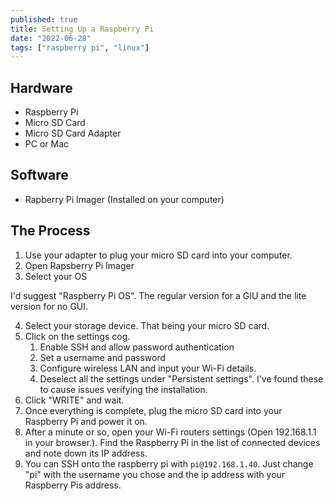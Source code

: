 ```yaml
---
published: true
title: Setting Up a Raspberry Pi
date: "2022-06-28"
tags: ["raspberry pi", "linux"]
---
```


## Hardware
- Raspberry Pi
- Micro SD Card
- Micro SD Card Adapter
- PC or Mac

## Software
- Rapberry Pi Imager (Installed on your computer)

## The Process
1. Use your adapter to plug your micro SD card into your computer.
2. Open Rapsberry Pi Imager
3. Select your OS

I'd suggest "Raspberry Pi OS". The regular version for a GIU and the lite version for no GUI.

4. Select your storage device. That being your micro SD card.
5. Click on the settings cog.
    1. Enable SSH and allow password authentication
    2. Set a username and password
    3. Configure wireless LAN and input your Wi-Fi details.
    4. Deselect all the settings under "Persistent settings". I've found these to cause issues verifying the installation.
6. Click "WRITE" and wait.
7. Once everything is complete, plug the micro SD card into your Raspberry Pi and power it on.
8. After a minute or so, open your Wi-Fi routers settings (Open 192.168.1.1 in your browser.). Find the Raspberry Pi in the list of connected devices and note down its IP address.
9. You can SSH onto the raspberry pi with `pi@192.168.1.40`. Just change "pi" with the username you chose and the ip address with your Raspberry Pis address.

